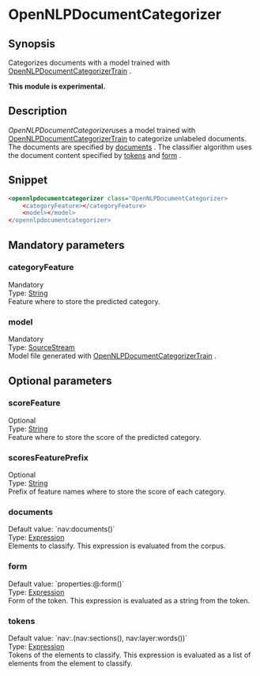 <h1 class="module">OpenNLPDocumentCategorizer</h1>

## Synopsis

Categorizes documents with a model trained with <a href="../module/OpenNLPDocumentCategorizerTrain" class="module">OpenNLPDocumentCategorizerTrain</a> .

**This module is experimental.**

## Description

*OpenNLPDocumentCategorizer*uses a model trained with <a href="../module/OpenNLPDocumentCategorizerTrain" class="module">OpenNLPDocumentCategorizerTrain</a> to categorize unlabeled documents. The documents are specified by <a href="#documents" class="param">documents</a> . The classifier algorithm uses the document content specified by <a href="#tokens" class="param">tokens</a> and <a href="#form" class="param">form</a> .

## Snippet



```xml
<opennlpdocumentcategorizer class="OpenNLPDocumentCategorizer>
    <categoryFeature></categoryFeature>
    <model></model>
</opennlpdocumentcategorizer>
```

## Mandatory parameters

<h3 id="categoryFeature" class="param">categoryFeature</h3>

<div class="param-level param-level-mandatory">Mandatory
</div>
<div class="param-type">Type: <a href="../converter/java.lang.String" class="converter">String</a>
</div>
Feature where to store the predicted category.

<h3 id="model" class="param">model</h3>

<div class="param-level param-level-mandatory">Mandatory
</div>
<div class="param-type">Type: <a href="../converter/fr.inra.maiage.bibliome.util.streams.SourceStream" class="converter">SourceStream</a>
</div>
Model file generated with <a href="../module/OpenNLPDocumentCategorizerTrain" class="module">OpenNLPDocumentCategorizerTrain</a> .

## Optional parameters

<h3 id="scoreFeature" class="param">scoreFeature</h3>

<div class="param-level param-level-optional">Optional
</div>
<div class="param-type">Type: <a href="../converter/java.lang.String" class="converter">String</a>
</div>
Feature where to store the score of the predicted category.

<h3 id="scoresFeaturePrefix" class="param">scoresFeaturePrefix</h3>

<div class="param-level param-level-optional">Optional
</div>
<div class="param-type">Type: <a href="../converter/java.lang.String" class="converter">String</a>
</div>
Prefix of feature names where to store the score of each category.

<h3 id="documents" class="param">documents</h3>

<div class="param-level param-level-default-value">Default value: `nav:documents()`
</div>
<div class="param-type">Type: <a href="../converter/fr.inra.maiage.bibliome.alvisnlp.core.corpus.expressions.Expression" class="converter">Expression</a>
</div>
Elements to classify. This expression is evaluated from the corpus.

<h3 id="form" class="param">form</h3>

<div class="param-level param-level-default-value">Default value: `properties:@:form()`
</div>
<div class="param-type">Type: <a href="../converter/fr.inra.maiage.bibliome.alvisnlp.core.corpus.expressions.Expression" class="converter">Expression</a>
</div>
Form of the token. This expression is evaluated as a string from the token.

<h3 id="tokens" class="param">tokens</h3>

<div class="param-level param-level-default-value">Default value: `nav:.(nav:sections(), nav:layer:words())`
</div>
<div class="param-type">Type: <a href="../converter/fr.inra.maiage.bibliome.alvisnlp.core.corpus.expressions.Expression" class="converter">Expression</a>
</div>
Tokens of the elements to classify. This expression is evaluated as a list of elements from the element to classify.

